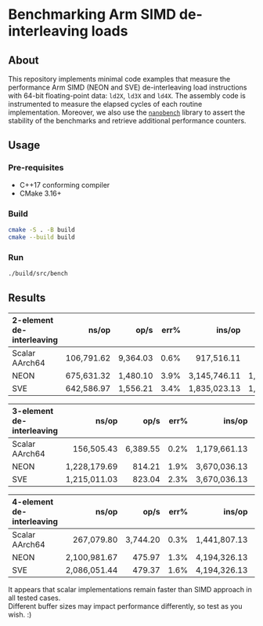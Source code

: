 # Benchmarking Arm SIMD de-interleaving loads

## About

This repository implements minimal code examples that measure the performance Arm SIMD (NEON and SVE) de-interleaving load instructions with 64-bit floating-point data: `ld2X`, `ld3X` and `ld4X`.
The assembly code is instrumented to measure the elapsed cycles of each routine implementation. Moreover, we also use the [`nanobench`](https://github.com/martinus/nanobench) library to assert the stability of the benchmarks and retrieve additional performance counters.


## Usage

### Pre-requisites

- C++17 conforming compiler
- CMake 3.16+

### Build

```sh
cmake -S . -B build
cmake --build build
```

### Run

```sh
./build/src/bench
```


## Results

2-element de-interleaving |               ns/op |                op/s |    err% |          ins/op |          cyc/op | cyc/op (instrument)|    IPC | total runtime (s)
:-------------------------|--------------------:|--------------------:|--------:|----------------:|----------------:|-------------------:|-------:|:-----------------
 Scalar AArch64           |          106,791.62 |            9,364.03 |    0.6% |      917,516.11 |      269,140.54 |            270,364 |  3.409 | 0.37 
 NEON                     |          675,631.32 |            1,480.10 |    3.9% |    3,145,746.11 |    1,736,985.47 |          1,987,030 |  1.811 | 2.33 
 SVE                      |          642,586.97 |            1,556.21 |    3.4% |    1,835,023.13 |    1,646,635.45 |          1,541,501 |  1.114 | 2.19 

3-element de-interleaving |               ns/op |                op/s |    err% |          ins/op |          cyc/op | cyc/op (instrument)|    IPC | total runtime (s)
:-------------------------|--------------------:|--------------------:|--------:|----------------:|----------------:|-------------------:|-------:|:-----------------
 Scalar AArch64           |          156,505.43 |            6,389.55 |    0.2% |    1,179,661.13 |      398,217.41 |            396,931 |  2.962 | 0.54 
 NEON                     |        1,228,179.69 |              814.21 |    1.9% |    3,670,036.13 |    3,158,617.08 |          3,244,919 |  1.162 | 4.19 
 SVE                      |        1,215,011.03 |              823.04 |    2.3% |    3,670,036.13 |    3,124,119.23 |          3,895,886 |  1.175 | 4.16 

4-element de-interleaving |               ns/op |                op/s |    err% |          ins/op |          cyc/op | cyc/op (instrument)|    IPC | total runtime (s)
:-------------------------|--------------------:|--------------------:|--------:|----------------:|----------------:|-------------------:|-------:|:-----------------
 Scalar AArch64           |          267,079.80 |            3,744.20 |    0.3% |    1,441,807.13 |      685,236.43 |            687,992 |  2.104 | 0.91 
 NEON                     |        2,100,981.67 |              475.97 |    1.3% |    4,194,326.13 |    5,407,170.85 |          5,731,691 |  0.776 | 7.20 
 SVE                      |        2,086,051.44 |              479.37 |    1.6% |    4,194,326.13 |    5,372,054.24 |          5,181,326 |  0.781 | 7.14 

 It appears that scalar implementations remain faster than SIMD approach in all tested cases.   
 Different buffer sizes may impact performance differently, so test as you wish. :)
